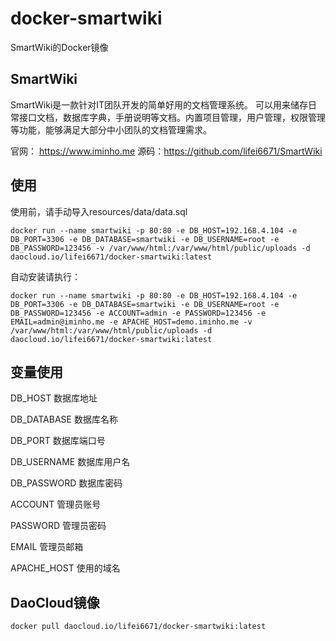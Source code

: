 # docker-smartwiki
SmartWiki的Docker镜像 

## SmartWiki

SmartWiki是一款针对IT团队开发的简单好用的文档管理系统。 可以用来储存日常接口文档，数据库字典，手册说明等文档。内置项目管理，用户管理，权限管理等功能，能够满足大部分中小团队的文档管理需求。

官网： https://www.iminho.me
源码：https://github.com/lifei6671/SmartWiki

## 使用
使用前，请手动导入resources/data/data.sql
```
docker run --name smartwiki -p 80:80 -e DB_HOST=192.168.4.104 -e DB_PORT=3306 -e DB_DATABASE=smartwiki -e DB_USERNAME=root -e DB_PASSWORD=123456 -v /var/www/html:/var/www/html/public/uploads -d daocloud.io/lifei6671/docker-smartwiki:latest
```

自动安装请执行：

```
docker run --name smartwiki -p 80:80 -e DB_HOST=192.168.4.104 -e DB_PORT=3306 -e DB_DATABASE=smartwiki -e DB_USERNAME=root -e DB_PASSWORD=123456 -e ACCOUNT=admin -e PASSWORD=123456 -e EMAIL=admin@iminho.me -e APACHE_HOST=demo.iminho.me -v /var/www/html:/var/www/html/public/uploads -d daocloud.io/lifei6671/docker-smartwiki:latest
```

## 变量使用

DB_HOST 数据库地址

DB_DATABASE 数据库名称

DB_PORT 数据库端口号

DB_USERNAME 数据库用户名

DB_PASSWORD 数据库密码

ACCOUNT 管理员账号

PASSWORD 管理员密码

EMAIL  管理员邮箱

APACHE_HOST 使用的域名

## DaoCloud镜像

```
docker pull daocloud.io/lifei6671/docker-smartwiki:latest
```
